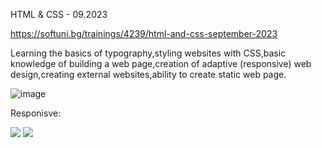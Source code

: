 HTML & CSS - 09.2023

https://softuni.bg/trainings/4239/html-and-css-september-2023

Learning the basics of typography,styling websites with CSS,basic knowledge of building a web page,creation of adaptive (responsive) web design,creating external websites,ability to create static web page.

![image](https://user-images.githubusercontent.com/114032977/191654383-66852f3f-ead9-4ef0-8b51-feb0dea131eb.png)

Responisve:

<img src="https://github.com/niki9011/HTML-CSS/blob/main/EXAM/02.BookStore_Description/screenshot-desktop.png"/>
<img src="https://github.com/niki9011/HTML-CSS/blob/main/EXAM/02.BookStore_Description/screenshot-mobile.png"/>
